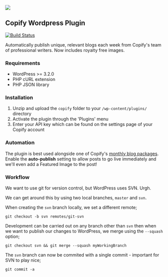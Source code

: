 ![](https://raw.githubusercontent.com/copify/copify-wordpress/assets/banner-772x250.png)

## Copify Wordpress Plugin

[![Build Status](https://secure.travis-ci.org/copify/copify-wordpress.png?branch=master)](https://travis-ci.org/copify/copify-wordpress/)

Automatically publish unique, relevant blogs each week from Copify's team of professional writers. Now includes royalty free images.

### Requirements

* WordPress >= 3.2.0
* PHP cURL extension
* PHP JSON library

### Installation

1. Unzip and upload the `copify` folder to your `/wp-content/plugins/` directory
2. Activate the plugin through the 'Plugins' menu
3. Enter your API key which can be found on the settings page of your Copify account

### Automation

The plugin is best used alongside one of Copify's [monthly blog packages](http://copify.com/blog-packages). Enable the <b>auto-publish</b> setting to allow posts to go live immediately and we'll even add a Featured Image to the post!

### Workflow

We want to use git for version control, but WordPress uses SVN. Urgh.

We can get around this by using two local branches, `master` and `svn`.

When creating the `svn` branch locally, we set a different remote;

`git checkout -b svn remotes/git-svn`

Development can be carried out on any branch other than `svn` then when we want to publish our changes to WordPress, we merge using the `--squash` option;

`git checkout svn && git merge --squash myWorkingBranch`

The `svn` branch can now be commited with a single commit - important for SVN to play nice;

`git commit -a`



